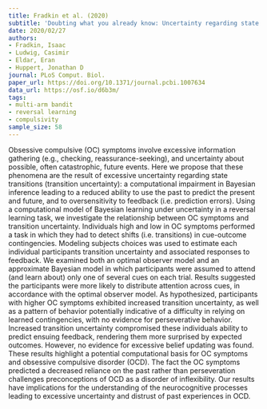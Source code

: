 ```yaml
---
title: Fradkin et al. (2020)
subtitle: 'Doubting what you already know: Uncertainty regarding state transitions is associated with obsessive compulsive symptoms'
date: 2020/02/27
authors:
- Fradkin, Isaac
- Ludwig, Casimir
- Eldar, Eran
- Huppert, Jonathan D
journal: PLoS Comput. Biol.
paper_url: https://doi.org/10.1371/journal.pcbi.1007634
data_url: https://osf.io/d6b3m/
tags:
- multi-arm bandit
- reversal learning
- compulsivity
sample_size: 58
---
```


Obsessive compulsive (OC) symptoms involve excessive information gathering (e.g., checking, reassurance-seeking), and uncertainty about possible, often catastrophic, future events. Here we propose that these phenomena are the result of excessive uncertainty regarding state transitions (transition uncertainty): a computational impairment in Bayesian inference leading to a reduced ability to use the past to predict the present and future, and to oversensitivity to feedback (i.e. prediction errors). Using a computational model of Bayesian learning under uncertainty in a reversal learning task, we investigate the relationship between OC symptoms and transition uncertainty. Individuals high and low in OC symptoms performed a task in which they had to detect shifts (i.e. transitions) in cue-outcome contingencies. Modeling subjects choices was used to estimate each individual participants transition uncertainty and associated responses to feedback. We examined both an optimal observer model and an approximate Bayesian model in which participants were assumed to attend (and learn about) only one of several cues on each trial. Results suggested the participants were more likely to distribute attention across cues, in accordance with the optimal observer model. As hypothesized, participants with higher OC symptoms exhibited increased transition uncertainty, as well as a pattern of behavior potentially indicative of a difficulty in relying on learned contingencies, with no evidence for perseverative behavior. Increased transition uncertainty compromised these individuals ability to predict ensuing feedback, rendering them more surprised by expected outcomes. However, no evidence for excessive belief updating was found. These results highlight a potential computational basis for OC symptoms and obsessive compulsive disorder (OCD). The fact the OC symptoms predicted a decreased reliance on the past rather than perseveration challenges preconceptions of OCD as a disorder of inflexibility. Our results have implications for the understanding of the neurocognitive processes leading to excessive uncertainty and distrust of past experiences in OCD.
